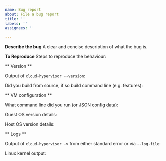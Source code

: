 ```yaml
---
name: Bug report
about: File a bug report
title: ''
labels: ''
assignees: ''

---
```


**Describe the bug**
A clear and concise description of what the bug is.

**To Reproduce**
Steps to reproduce the behaviour:

** Version **

Output of `cloud-hypervisor --version`:

Did you build from source, if so build command line (e.g. features):

** VM configuration **

What command line did you run (or JSON config data):

Guest OS version details:

Host OS version details:

** Logs **

Output of `cloud-hypervisor -v` from either standard error or via `--log-file`:

Linux kernel output:
